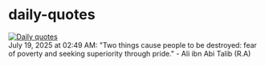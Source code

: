 # daily-quotes
[![Daily quotes](https://github.com/ceepu8/daily-quotes/actions/workflows/daily-quote.yml/badge.svg)](https://github.com/ceepu8/daily-quotes/actions/workflows/daily-quote.yml)<br/>
July 19, 2025 at 02:49 AM: "Two things cause people to be destroyed: fear of poverty and seeking superiority through pride." - Ali ibn Abi Talib (R.A)
